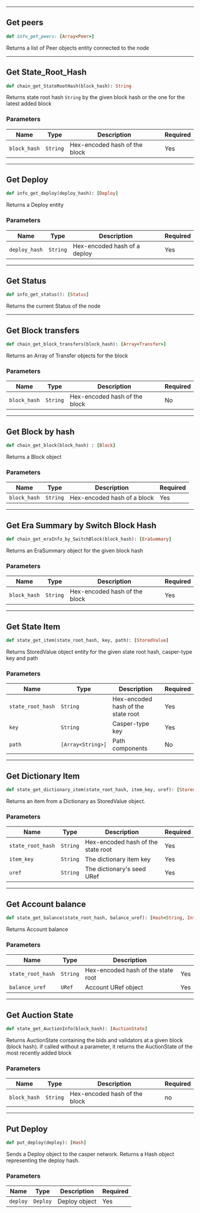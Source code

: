 
---
## Get peers
```ruby 
def info_get_peers: [Array<Peer>]
```
Returns a list of Peer objects entity connected to the node

---
## Get State_Root_Hash
```ruby
def chain_get_StateRootHash(block_hash): String
```
Returns state root hash `String` by the given block hash or the one for the latest added block 
### Parameters
| Name | Type | Description | Required |
|---|---|---|---|
| `block_hash` | `String` | Hex-encoded hash of the block | Yes |


---
## Get Deploy
```ruby
def info_get_deploy(deploy_hash): [Deploy]
```
Returns a Deploy entity 
### Parameters
| Name | Type | Description | Required |
|---|---|---|---|
| `deploy_hash` | `String` | Hex-encoded hash of a deploy | Yes |

---
## Get Status
```ruby
def info_get_status(): [Status]
```
Returns the current Status of the node

---
## Get Block transfers
```ruby
def chain_get_block_transfers(block_hash): [Array<Transfer>] 
```
Returns an Array of Transfer objects for the block 
### Parameters
| Name | Type | Description | Required |
|---|---|---|---|
| `block_hash` | `String` | Hex-encoded hash of the block | No |

---
## Get Block by hash
```ruby
def chain_get_block(block_hash) : [Block]
```
Returns a Block object 
### Parameters
| Name | Type | Description | Required |
|---|---|---|---|
| `block_hash` | `String` | Hex-encoded hash of a block | Yes |

---
## Get Era Summary by Switch Block Hash
```ruby
def chain_get_eraInfo_by_SwitchBlock(block_hash): [EraSummary] 
```
Returns an EraSummary object for the given block hash
### Parameters
| Name | Type | Description | Required |
|---|---|---|---|
| `block_hash` | `String` | Hex-encoded hash of the block | Yes |

---
## Get  State Item
```ruby
def state_get_item(state_root_hash, key, path): [StoredValue]
```
Returns StoredValue object entity for the given state root hash, casper-type key and path
### Parameters
| Name | Type | Description | Required |
|---|---|---|---|
| `state_root_hash` | `String` | Hex-encoded hash of the state root | Yes |
| `key` | `String` |  Casper-type key  | Yes |
| `path` | `[Array<String>]` | Path components  | No |

---
## Get Dictionary Item
```ruby
def state_get_dictionary_item(state_root_hash, item_key, uref): [StoredValue]  
```
Returns an item from a Dictionary as StoredValue object.
### Parameters
| Name | Type | Description | Required |
|---|---|---|---|
| `state_root_hash` | `String` | Hex-encoded hash of the state root | Yes |
| `item_key` | `String` | The dictionary item key  | Yes |
| `uref` | `String` | The dictionary's seed URef | Yes |

---
## Get Account balance
```ruby
def state_get_balance(state_root_hash, balance_uref): [Hash<String, Integer, String>] 
```
Returns Account balance 
### Parameters
| Name | Type | Description |  |
|---|---|---|---|
| `state_root_hash` | `String` | Hex-encoded hash of the state root | Yes |
| `balance_uref` | `URef` | Account URef object | Yes |

---
## Get Auction State
```ruby
def state_get_AuctionInfo(block_hash): [AuctionState]
```
Returns AuctionState containing the bids and validators at a given block (block hash).
if called without a parameter, it returns the  AuctionState of the most recently added block

### Parameters
| Name | Type | Description | Required |
|---|---|---|---|
| `block_hash` | `String` | Hex-encoded hash of the block | no |

---
## Put Deploy 
```ruby
def put_deploy(deploy): [Hash]
```
Sends a Deploy object to the casper network.
Returns a Hash object representing the deploy hash.

### Parameters
| Name | Type | Description | Required |
|---|---|---|---|
| `deploy` | `Deploy` | Deploy object  | Yes |